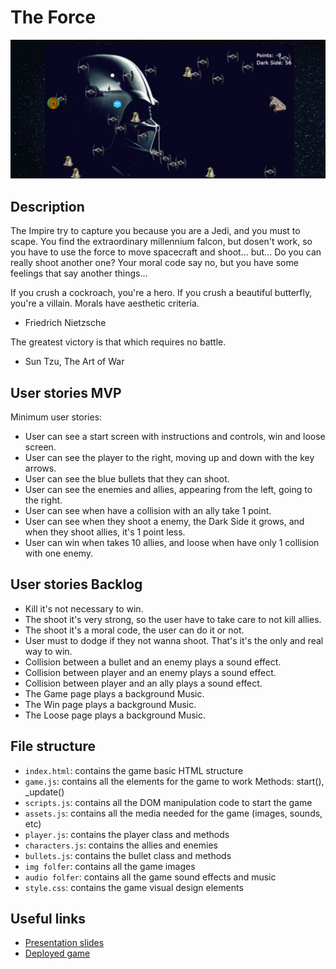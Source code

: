 # The Force

[<img src="./img/juego.jpg">]()

## Description

The Impire try to capture you because you are a Jedi, and you must to scape. You find the extraordinary millennium falcon, but dosen't work, so you have to use the force to move 
spacecraft and shoot... but... Do you can really shoot another one? Your moral code say no, but you have some feelings that say another things...


If you crush a cockroach, you're a hero. If you crush a beautiful butterfly, you're a villain. Morals have aesthetic criteria.

- Friedrich Nietzsche


The greatest victory is that which requires no battle.

- Sun Tzu, The Art of War

## User stories MVP

Minimum user stories:

- User can see a start screen with instructions and controls, win and loose screen.
- User can see the player to the right, moving up and down with the key arrows.
- User can see the blue bullets that they can shoot.
- User can see the enemies and allies, appearing from the left, going to the right.
- User can see when have a collision with an ally take 1 point. 
- User can see when they shoot a enemy, the Dark Side it grows, and when they shoot allies, it's 1 point less.
- User can win when takes 10 allies, and loose when have only 1 collision with one enemy.

## User stories Backlog

- Kill it's not necessary to win.
- The shoot it's very strong, so the user have to take care to not kill allies.
- The shoot it's a moral code, the user can do it or not.
- User must to dodge if they not wanna shoot. That's it's the only and real way to win.
- Collision between a bullet and an enemy plays a sound effect.
- Collision between player and an enemy plays a sound effect.
- Collision between player and an ally plays a sound effect.
- The Game page plays a background Music.
- The Win page plays a background Music.
- The Loose page plays a background Music.

## File structure

- <code>index.html</code>: contains the game basic HTML structure
- <code>game.js</code>: contains all the elements for the game to work Methods: start(), \_update()
- <code>scripts.js</code>: contains all the DOM manipulation code to start the game
- <code>assets.js</code>: contains all the media needed for the game (images, sounds, etc)
- <code>player.js</code>: contains the player class and methods
- <code>characters.js</code>: contains the allies and enemies
- <code>bullets.js</code>: contains the bullet class and methods
- <code>img folfer</code>: contains all the game images
- <code>audio folfer</code>: contains all the game sound effects and music
- <code>style.css</code>: contains the game visual design elements



## Useful links

<!-- When you finish, add these links and commit -->

- [Presentation slides](https://slides.com/ricardmontfortromero/code#/8)
- [Deployed game](https://ricardmontfort90.github.io/The-Force/)
